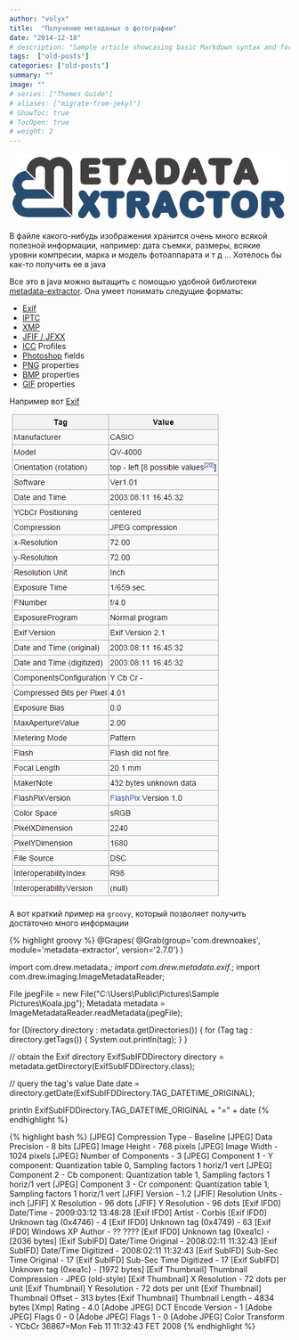 ```yaml
---
author: "volyx"
title:  "Получение метаданых о фотографии"
date: "2014-12-18"
# description: "Sample article showcasing basic Markdown syntax and formatting for HTML elements."
tags:  ["old-posts"]
categories: ["old-posts"]
summary: ""
image: ""
# series: ["Themes Guide"]
# aliases: ["migrate-from-jekyl"]
# ShowToc: true
# TocOpen: true
# weight: 2
---
```


![](/images/metadata.jpg)

В файле какого-нибудь изображения хранится очень много всякой полезной информации, например: дата съемки, размеры, всякие уровни компресии, марка и модель фотоаппарата и т д ... Хотелось бы как-то получить ее в java

Все это в java можно вытащить с помощью удобной библиотеки [metadata-extractor](https://github.com/drewnoakes/metadata-extractor). Она умеет понимать следущие форматы:

* [Exif](http://en.wikipedia.org/wiki/Exchangeable_image_file_format)
* [IPTC](http://en.wikipedia.org/wiki/IPTC)
* [XMP](http://en.wikipedia.org/wiki/Extensible_Metadata_Platform)
* [JFIF / JFXX](http://en.wikipedia.org/wiki/JPEG_File_Interchange_Format)
* [ICC](http://en.wikipedia.org/wiki/ICC_profile) Profiles
* [Photoshop](http://en.wikipedia.org/wiki/Photoshop) fields
* [PNG](http://en.wikipedia.org/wiki/Portable_Network_Graphics) properties
* [BMP](http://en.wikipedia.org/wiki/BMP_file_format) properties
* [GIF](http://en.wikipedia.org/wiki/Graphics_Interchange_Format) properties

Например вот [Exif](http://en.wikipedia.org/wiki/Exchangeable_image_file_format)

![](/images/Exif.jpg)

А вот краткий пример на `groovy`, который позволяет получить достаточно много информации

{% highlight groovy %}
@Grapes( 
@Grab(group='com.drewnoakes', module='metadata-extractor', version='2.7.0') 
)

import com.drew.metadata.*;
import com.drew.metadata.exif.*;
import com.drew.imaging.ImageMetadataReader;


File jpegFile = new File("C:\\Users\\Public\\Pictures\\Sample Pictures\\Koala.jpg");
Metadata metadata = ImageMetadataReader.readMetadata(jpegFile);

for (Directory directory : metadata.getDirectories()) {
    for (Tag tag : directory.getTags()) {
        System.out.println(tag);
    }
}

// obtain the Exif directory
ExifSubIFDDirectory directory = metadata.getDirectory(ExifSubIFDDirectory.class);

// query the tag's value
Date date = directory.getDate(ExifSubIFDDirectory.TAG_DATETIME_ORIGINAL);

println ExifSubIFDDirectory.TAG_DATETIME_ORIGINAL + "=" + date
{% endhighlight %}

{% highlight bash %}
[JPEG] Compression Type - Baseline
[JPEG] Data Precision - 8 bits
[JPEG] Image Height - 768 pixels
[JPEG] Image Width - 1024 pixels
[JPEG] Number of Components - 3
[JPEG] Component 1 - Y component: Quantization table 0, Sampling factors 1 horiz/1 vert
[JPEG] Component 2 - Cb component: Quantization table 1, Sampling factors 1 horiz/1 vert
[JPEG] Component 3 - Cr component: Quantization table 1, Sampling factors 1 horiz/1 vert
[JFIF] Version - 1.2
[JFIF] Resolution Units - inch
[JFIF] X Resolution - 96 dots
[JFIF] Y Resolution - 96 dots
[Exif IFD0] Date/Time - 2009:03:12 13:48:28
[Exif IFD0] Artist - Corbis
[Exif IFD0] Unknown tag (0x4746) - 4
[Exif IFD0] Unknown tag (0x4749) - 63
[Exif IFD0] Windows XP Author - ?? ????
[Exif IFD0] Unknown tag (0xea1c) - [2036 bytes]
[Exif SubIFD] Date/Time Original - 2008:02:11 11:32:43
[Exif SubIFD] Date/Time Digitized - 2008:02:11 11:32:43
[Exif SubIFD] Sub-Sec Time Original - 17
[Exif SubIFD] Sub-Sec Time Digitized - 17
[Exif SubIFD] Unknown tag (0xea1c) - [1972 bytes]
[Exif Thumbnail] Thumbnail Compression - JPEG (old-style)
[Exif Thumbnail] X Resolution - 72 dots per unit
[Exif Thumbnail] Y Resolution - 72 dots per unit
[Exif Thumbnail] Thumbnail Offset - 313 bytes
[Exif Thumbnail] Thumbnail Length - 4834 bytes
[Xmp] Rating - 4.0
[Adobe JPEG] DCT Encode Version - 1
[Adobe JPEG] Flags 0 - 0
[Adobe JPEG] Flags 1 - 0
[Adobe JPEG] Color Transform - YCbCr
36867=Mon Feb 11 11:32:43 FET 2008
{% endhighlight %}
